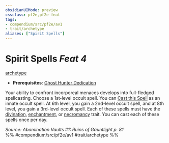 ```yaml
---
obsidianUIMode: preview
cssclass: pf2e,pf2e-feat
tags:
- compendium/src/pf2e/av1
- trait/archetype
aliases: ["Spirit Spells"]
---
```

# Spirit Spells  *Feat 4*  
[archetype](archetype.md "Archetype Feat Trait")  

- **Prerequisites**: [Ghost Hunter Dedication](ghost-hunter-dedication-av1.md)

Your ability to confront incorporeal menaces develops into full-fledged spellcasting. Choose a 1st-level occult spell. You can [Cast this Spell](cast-a-spell.md) as an innate occult spell. At 6th level, you gain a 2nd-level occult spell, and at 8th level, you gain a 3rd-level occult spell. Each of these spells must have the [divination](divination.md "Divination School Trait"), [enchantment](enchantment.md "Enchantment School Trait"), or [necromancy](necromancy.md "Necromancy School Trait") trait. You can cast each of these spells once per day.

*Source: Abomination Vaults #1: Ruins of Gauntlight p. 81*  
%% #compendium/src/pf2e/av1 #trait/archetype %%